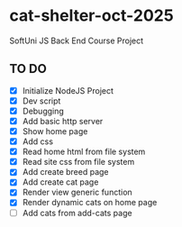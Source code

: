 # cat-shelter-oct-2025

SoftUni JS Back End Course Project

## TO DO

- [x] Initialize NodeJS Project
- [x] Dev script
- [x] Debugging
- [x] Add basic http server
- [x] Show home page
- [x] Add css
- [x] Read home html from file system
- [x] Read site css from file system
- [x] Add create breed page
- [x] Add create cat page
- [x] Render view generic function
- [x] Render dynamic cats on home page
- [ ] Add cats from add-cats page